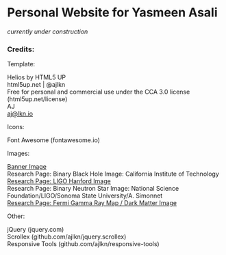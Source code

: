 # Personal Website for Yasmeen Asali 

*currently under construction*

### Credits:

Template: 

Helios by HTML5 UP<br>
html5up.net | @ajlkn<br>
Free for personal and commercial use under the CCA 3.0 license (html5up.net/license)<br>
AJ<br>
aj@lkn.io

Icons:

Font Awesome (fontawesome.io)

Images:

[Banner Image](https://www.flickr.com/photos/parksjd/12095779186)<br>
Research Page: Binary Black Hole Image: California Institute of Technology<br>
[Research Page: LIGO Hanford Image](https://www.ligo.caltech.edu/image/ligo20150731d)<br>
Research Page: Binary Neutron Star Image: National Science Foundation/LIGO/Sonoma State University/A. Simonnet<br>
[Research Page: Fermi Gamma Ray Map / Dark Matter Image](https://www.universetoday.com/144345/dark-matter-could-be-a-source-of-gamma-rays-coming-from-the-center-of-the-milky-way/)

Other:

jQuery (jquery.com)<br>
Scrollex (github.com/ajlkn/jquery.scrollex)<br>
Responsive Tools (github.com/ajlkn/responsive-tools)
